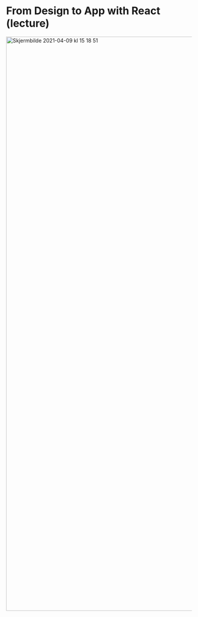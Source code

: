 # From Design to App with React (lecture)

<img width="1556" alt="Skjermbilde 2021-04-09 kl  15 18 51" src="https://user-images.githubusercontent.com/3486317/114186581-4f792800-9947-11eb-8b27-c0fa713ec450.png">
